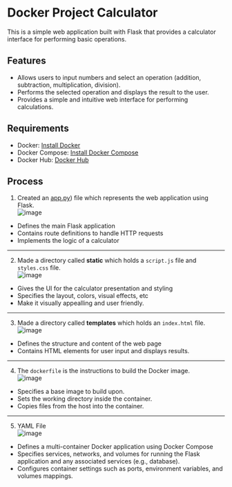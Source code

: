# Docker Project Calculator

This is a simple web application built with Flask that provides a calculator interface for performing basic operations.

## Features

- Allows users to input numbers and select an operation (addition, subtraction, multiplication, division).
- Performs the selected operation and displays the result to the user.
- Provides a simple and intuitive web interface for performing calculations.

## Requirements

- Docker: [Install Docker](https://docs.docker.com/get-docker/)
- Docker Compose: [Install Docker Compose](https://docs.docker.com/compose/install/)
- Docker Hub: [Docker Hub](https://hub.docker.com/)

## Process

1. Created an [app.py](https://github.com/dylpall/docker-project/blob/main/app.py)) file which represents the web application using Flask.  
![image](https://github.com/dylpall/docker-project/assets/112408682/4f2e17b9-364b-4c41-a8b3-219874b023c5)
* Defines the main Flask application
* Contains route definitions to handle HTTP requests
* Implements the logic of a calculator
---
2. Made a directory called **static** which holds a `script.js` file and `styles.css` file.  
![image](https://github.com/dylpall/docker-project/assets/112408682/238148e0-a3a9-4123-ab70-8c96a9251bca)
* Gives the UI for the calculator presentation and styling
* Specifies the layout, colors, visual effects, etc
* Make it visually appealling and user friendly.
---
3. Made a directory called **templates** which holds an `index.html` file.  
![image](https://github.com/dylpall/docker-project/assets/112408682/c1f73376-ee37-403a-a3b5-9c9dd73e1659)
* Defines the structure and content of the web page
* Contains HTML elements for user input and displays results.
---
4. The `dockerfile` is the instructions to build the Docker image.  
![image](https://github.com/dylpall/docker-project/assets/112408682/2acd77b9-79bc-44fe-a4c6-90b207e6f09d)
* Specifies a base image to build upon.
* Sets the working directory inside the container.
* Copies files from the host into the container.
---
5. YAML File  
![image](https://github.com/dylpall/docker-project/assets/112408682/4e62faee-0f14-4a9b-9649-9400136a94ef)
* Defines a multi-container Docker application using Docker Compose
* Specifies services, networks, and volumes for running the Flask application and any associated services (e.g., database).
* Configures container settings such as ports, environment variables, and volumes mappings.
